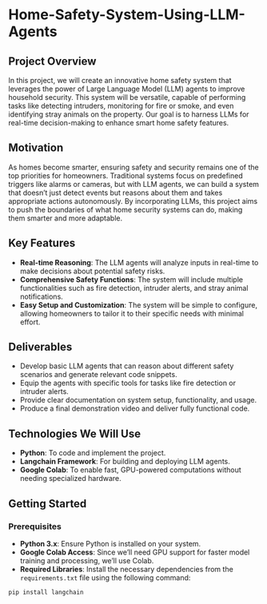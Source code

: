 # Home-Safety-System-Using-LLM-Agents

## Project Overview
In this project, we will create an innovative home safety system that leverages the power of Large Language Model (LLM) agents to improve household security. This system will be versatile, capable of performing tasks like detecting intruders, monitoring for fire or smoke, and even identifying stray animals on the property. Our goal is to harness LLMs for real-time decision-making to enhance smart home safety features.

## Motivation
As homes become smarter, ensuring safety and security remains one of the top priorities for homeowners. Traditional systems focus on predefined triggers like alarms or cameras, but with LLM agents, we can build a system that doesn’t just detect events but reasons about them and takes appropriate actions autonomously. By incorporating LLMs, this project aims to push the boundaries of what home security systems can do, making them smarter and more adaptable.

## Key Features
- **Real-time Reasoning**: The LLM agents will analyze inputs in real-time to make decisions about potential safety risks.
- **Comprehensive Safety Functions**: The system will include multiple functionalities such as fire detection, intruder alerts, and stray animal notifications.
- **Easy Setup and Customization**: The system will be simple to configure, allowing homeowners to tailor it to their specific needs with minimal effort.

## Deliverables
- Develop basic LLM agents that can reason about different safety scenarios and generate relevant code snippets.
- Equip the agents with specific tools for tasks like fire detection or intruder alerts.
- Provide clear documentation on system setup, functionality, and usage.
- Produce a final demonstration video and deliver fully functional code.

## Technologies We Will Use
- **Python**: To code and implement the project.
- **Langchain Framework**: For building and deploying LLM agents.
- **Google Colab**: To enable fast, GPU-powered computations without needing specialized hardware.

## Getting Started
### Prerequisites
- **Python 3.x**: Ensure Python is installed on your system.
- **Google Colab Access**: Since we’ll need GPU support for faster model training and processing, we’ll use Colab.
- **Required Libraries**: Install the necessary dependencies from the `requirements.txt` file using the following command:

```bash
pip install langchain
